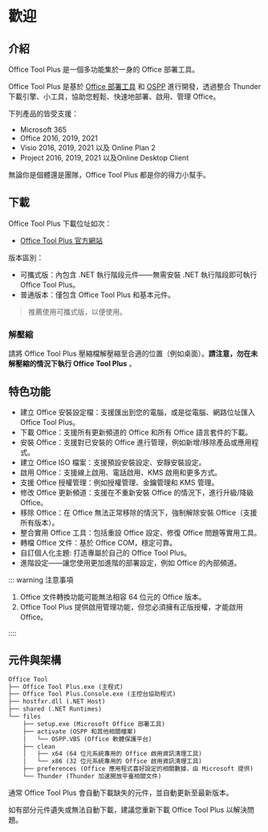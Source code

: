 # 歡迎

## 介紹

Office Tool Plus 是一個多功能集於一身的 Office 部署工具。

Office Tool Plus 是基於 [Office 部署工具](https://docs.microsoft.com/en-us/deployoffice/overview-office-deployment-tool) 和 [OSPP](https://docs.microsoft.com/en-us/DeployOffice/vlactivation/tools-to-manage-volume-activation-of-office) 進行開發，透過整合 Thunder 下載引擎、小工具，協助您輕鬆、快速地部署、啟用、管理 Office。

下列產品的皆受支援：

- Microsoft 365
- Office 2016, 2019, 2021
- Visio 2016, 2019, 2021 以及 Online Plan 2
- Project 2016, 2019, 2021 以及Online Desktop Client

無論你是個體還是團隊，Office Tool Plus 都是你的得力小幫手。

## 下載

Office Tool Plus 下載位址如次：

- [Office Tool Plus 官方網站](http://otp.landian.vip/)

版本區別：

- 可攜式版：內包含 .NET 執行階段元件——無需安裝 .NET 執行階段即可執行 Office Tool Plus。
- 普通版本：僅包含 Office Tool Plus 和基本元件。

> 推薦使用可攜式版，以便使用。

### 解壓縮

請將 Office Tool Plus 壓縮檔解壓縮至合適的位置（例如桌面）。**請注意，勿在未解壓縮的情況下執行 Office Tool Plus** 。

## 特色功能

- 建立 Office 安裝設定檔：支援匯出到您的電腦，或是從電腦、網路位址匯入 Office Tool Plus。
- 下載 Office：支援所有更新頻道的 Office 和所有 Office 語言套件的下載。
- 安裝 Office：支援對已安裝的 Office 進行管理，例如新增/移除產品或應用程式。
- 建立 Office ISO 檔案：支援預設安裝設定、安靜安裝設定。
- 啟用 Office：支援線上啟用、電話啟用、KMS 啟用和更多方式。
- 支援 Office 授權管理：例如授權管理、金鑰管理和 KMS 管理。
- 修改 Office 更新頻道：支援在不重新安裝 Office 的情況下，進行升級/降級 Office。
- 移除 Office：在 Office 無法正常移除的情況下，強制解除安裝 Office（支援所有版本）。
- 整合實用 Office 工具：包括重設 Office 設定、修復 Office 問題等實用工具。
- 轉檔 Office 文件：基於 Office COM，穩定可靠。
- 自訂個人化主題: 打造專屬於自己的 Office Tool Plus。
- 進階設定——讓您使用更加進階的部署設定，例如 Office 的內部頻道。

::: warning 注意事項

1. Office 文件轉換功能可能無法相容 64 位元的 Office 版本。
2. Office Tool Plus 提供啟用管理功能，但您必須擁有正版授權，才能啟用 Office。

::::

## 元件與架構

```txt
Office Tool
├── Office Tool Plus.exe (主程式)
├── Office Tool Plus.Console.exe (主控台協助程式)
├── hostfxr.dll (.NET Host)
├── shared (.NET Runtimes)
└── files
    ├── setup.exe (Microsoft Office 部署工具)
    ├── activate (OSPP 和其他相關檔案)
    │   └── OSPP.VBS (Office 軟體保護平台)
    ├── clean
    │   ├── x64 (64 位元系統專用的 Office 啟用資訊清理工具)
    │   └── x86 (32 位元系統專用的 Office 啟用資訊清理工具)
    ├── preferences (Office 應用程式喜好設定的相關數據，由 Microsoft 提供)
    └── Thunder (Thunder 加速開放平臺相關文件)
```

通常 Office Tool Plus 會自動下載缺失的元件，並自動更新至最新版本。

如有部分元件遺失或無法自動下載，建議您重新下載 Office Tool Plus 以解決問題。
